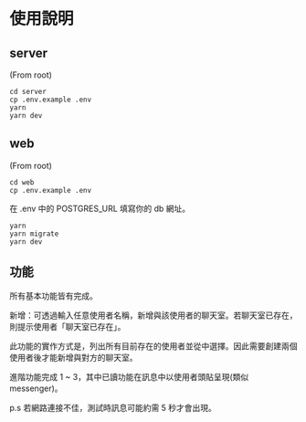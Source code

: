 # 使用說明

## server

(From root)
```
cd server
cp .env.example .env
yarn
yarn dev
```

## web

(From root)
```
cd web
cp .env.example .env
```

在 .env 中的 POSTGRES_URL 填寫你的 db 網址。

```
yarn
yarn migrate
yarn dev
```

## 功能

所有基本功能皆有完成。

新增：可透過輸入任意使用者名稱，新增與該使用者的聊天室。若聊天室已存在，則提示使用者「聊天室已存在」。

此功能的實作方式是，列出所有目前存在的使用者並從中選擇。因此需要創建兩個使用者後才能新增與對方的聊天室。

進階功能完成 1 ~ 3，其中已讀功能在訊息中以使用者頭貼呈現(類似 messenger)。

p.s 若網路連接不佳，測試時訊息可能約需 5 秒才會出現。

